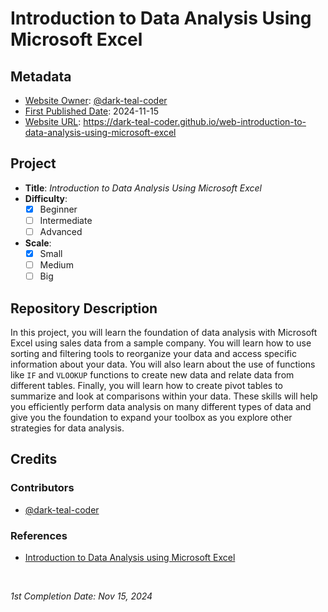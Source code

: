 # Introduction to Data Analysis Using Microsoft Excel

## Metadata

- <ins>Website Owner</ins>: [@dark-teal-coder](github.com/dark-teal-coder)
- <ins>First Published Date</ins>: 2024-11-15
- <ins>Website URL</ins>: https://dark-teal-coder.github.io/web-introduction-to-data-analysis-using-microsoft-excel

## Project

- **Title**: *Introduction to Data Analysis Using Microsoft Excel*
- **Difficulty**:
  - [x] Beginner
  - [ ] Intermediate
  - [ ] Advanced
- **Scale**:
  - [x] Small
  - [ ] Medium
  - [ ] Big

## Repository Description

In this project, you will learn the foundation of data analysis with Microsoft Excel using sales data from a sample company. You will learn how to use sorting and filtering tools to reorganize your data and access specific information about your data. You will also learn about the use of functions like `IF` and `VLOOKUP` functions to create new data and relate data from different tables. Finally, you will learn how to create pivot tables to summarize and look at comparisons within your data. These skills will help you efficiently perform data analysis on many different types of data and give you the foundation to expand your toolbox as you explore other strategies for data analysis.

## Credits 

### Contributors 

- [@dark-teal-coder](github.com/dark-teal-coder)

### References 

- [Introduction to Data Analysis using Microsoft Excel](https://www.coursera.org/projects/introduction-data-analysis-microsoft-excel)

&nbsp;

*1st Completion Date: Nov 15, 2024*&emsp;

